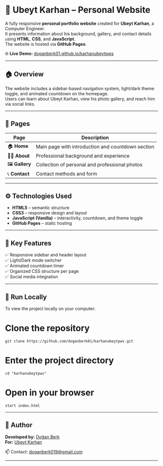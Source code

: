 # 💼 Ubeyt Karhan – Personal Website  

A fully responsive **personal portfolio website** created for **Ubeyt Karhan**, a Computer Engineer.  
It presents information about his background, gallery, and contact details using **HTML**, **CSS**, and **JavaScript**.  
The website is hosted via **GitHub Pages**.

🌐 **Live Demo:** [doganberk01.github.io/karhanubeytpws](https://doganberk01.github.io/karhanubeytpws)

---

## 🏠 Overview  

The website includes a sidebar-based navigation system, light/dark theme toggle, and animated countdown on the homepage.  
Users can learn about Ubeyt Karhan, view his photo gallery, and reach him via social links.

---

## 📄 Pages  

| Page | Description |
|------|-------------|
| 🏠 **Home** | Main page with introduction and countdown section |
| 👨‍💻 **About** | Professional background and experience |
| 🖼️ **Gallery** | Collection of personal and professional photos |
| 📞 **Contact** | Contact methods and form |

---

## ⚙️ Technologies Used  

- **HTML5** – semantic structure  
- **CSS3** – responsive design and layout  
- **JavaScript (Vanilla)** – interactivity, countdown, and theme toggle  
- **GitHub Pages** – static hosting  

---

## 🎨 Key Features  

✅ Responsive sidebar and header layout  
✅ Light/Dark mode switcher  
✅ Animated countdown timer  
✅ Organized CSS structure per page  
✅ Social media integration  

---

## 🚀 Run Locally  

To view the project locally on your computer:


# Clone the repository
```
git clone https://github.com/doganberk01/karhanubeytpws.git
```
# Enter the project directory
```
cd "karhanubeytpws"
```
# Open in your browser
```
start index.html
```

---

## 👤 Author  

**Developed by:** [Doğan Berk](https://github.com/doganberk01)  
**For:** [Ubeyt Karhan](https://github.com/UbeytKarhan)  

📫 Contact: [doganberk019@gmail.com](mailto:doganberk019@gmail.com)

---
